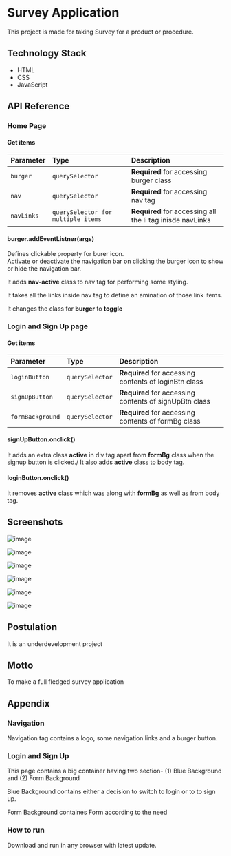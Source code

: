# Survey Application

This project is made for taking Survey for a product or procedure.

## Technology Stack

- HTML
- CSS
- JavaScript

## API Reference

### Home Page

#### Get items


| Parameter | Type     | Description                       |
| :-------- | :------- | :-------------------------------- |
| `burger`      | `querySelector` | **Required** for accessing burger class |
| `nav`      | `querySelector` | **Required** for accessing nav tag |
| `navLinks`      | `querySelector for multiple items` | **Required** for accessing all the li tag inisde navLinks |

#### burger.addEventListner(args)

Defines clickable property for burer icon.\
Activate or deactivate the navigation bar on clicking the burger icon to show or hide the navigation bar.

It adds **nav-active** class to nav tag for performing some styling.

It takes all the links inside nav tag to define an amination of those link items.

It changes the class for **burger** to **toggle**

### Login and Sign Up page

#### Get items


| Parameter | Type     | Description                       |
| :-------- | :------- | :-------------------------------- |
| `loginButton`      | `querySelector` | **Required** for accessing contents of loginBtn class |
| `signUpButton`      | `querySelector` | **Required** for accessing contents of signUpBtn class |
| `formBackground`      | `querySelector` | **Required** for accessing contents of formBg class |

#### signUpButton.onclick()

It adds an extra class **active** in div tag apart from **formBg** class when the signup button is clicked./
It also adds **active** class to body tag.

#### loginButton.onclick()

It removes **active** class which was along with **formBg** as well as from body tag.

## Screenshots

![image](snips/snip1.jpg)

![image](snips/snip2.jpg)

![image](snips/snip3.jpg)

![image](snips/snip4.jpg)

![image](snips/snip5.jpg)

![image](snips/snip6.jpg)

## Postulation

It is an underdevelopment project

## Motto

To make a full fledged survey application

## Appendix

### Navigation

Navigation tag contains a logo, some navigation links and a burger button.

### Login and Sign Up

This page contains a big container having two section- (1) Blue Background and (2) Form Background

Blue Background contains either a decision to switch to login or to to sign up.

Form Background containes Form according to the need

### How to run

Download and run in any browser with latest update.